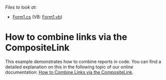 <!-- default file list -->
*Files to look at*:

* [Form1.cs](./CS/Form1.cs) (VB: [Form1.vb](./VB/Form1.vb))
<!-- default file list end -->
# How to combine links via the CompositeLink


<p>This example demonstrates how to combine reports in code. You can find a detailed explanation on this in the following topic of our online documentation: <a href="https://documentation.devexpress.com/#WindowsForms/CustomDocument174">How to Combine Links via the CompositeLink</a>.</p>

<br/>


